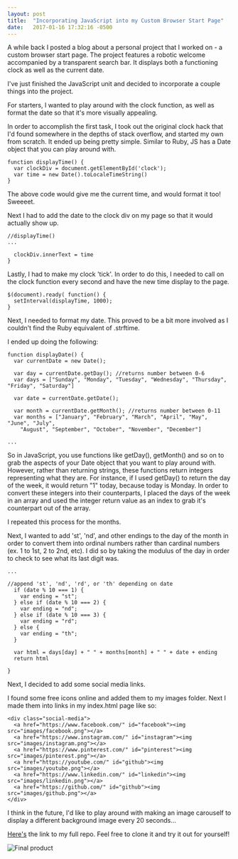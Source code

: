 ```yaml
---
layout: post
title:  "Incorporating JavaScript into my Custom Browser Start Page"
date:   2017-01-16 17:32:16 -0500
---
```



A while back I posted a blog about a personal project that I worked on - a custom browser start page. The project features a robotic welcome accompanied by a transparent search bar. It displays both a functioning clock as well as the current date.

I've just finished the JavaScript unit and decided to incorporate a couple things into the project.

For starters, I wanted to play around with the clock function, as well as format the date so that it's more visually appealing. 

In order to accomplish the first task, I took out the original clock hack that I'd found somewhere in the depths of stack overflow, and started my own from scratch. It ended up being pretty simple. Similar to Ruby, JS has a Date object that you can play around with. 

```
function displayTime() {
  var clockDiv = document.getElementById('clock');
  var time = new Date().toLocaleTimeString()
}
```

The above code would give me the current time, and would format it too! Sweeeet.

Next I had to add the date to the clock div on my page so that it would actually show up.

```
//displayTime()
...

  clockDiv.innerText = time
}
```


Lastly, I had to make my clock 'tick'. In order to do this, I needed to call on the clock function every second and have the new time display to the page.

```
$(document).ready( function() {
  setInterval(displayTime, 1000);
}
```

Next, I needed to format my date. This proved to be a bit more involved as I couldn't find the Ruby equivalent of .strftime.

I ended up doing the following:

```
function displayDate() {
  var currentDate = new Date();

  var day = currentDate.getDay(); //returns number between 0-6
  var days = ["Sunday", "Monday", "Tuesday", "Wednesday", "Thursday", "Friday", "Saturday"]

  var date = currentDate.getDate();

  var month = currentDate.getMonth(); //returns number between 0-11
  var months = ["January", "February", "March", "April", "May", "June", "July",
    "August", "September", "October", "November", "December"]

...
```

So in JavaScript, you use functions like getDay(), getMonth() and so on to grab the aspects of your Date object that you want to play around with. However, rather than returning strings, these functions return integers representing what they are. For instance, if I used getDay() to return the day of the week, it would return "1" today, because today is Monday. In order to convert these integers into their counterparts, I placed the days of the week in an array and used the integer return value as an index to grab it's counterpart out of the array.

I repeated this process for the months.

Next, I wanted to add 'st', 'nd', and other endings to the day of the month in order to convert them into ordinal numbers rather than cardinal numbers (ex. 1 to 1st, 2 to 2nd, etc). I did so by taking the modulus of the day in order to check to see what its last digit was.

```
...

//append 'st', 'nd', 'rd', or 'th' depending on date
  if (date % 10 === 1) {
    var ending = "st";
  } else if (date % 10 === 2) {
    var ending = "nd";
  } else if (date % 10 === 3) {
    var ending = "rd";
  } else {
    var ending = "th";
  }
	
  var html = days[day] + " " + months[month] + " " + date + ending
  return html

}
```

Next, I decided to add some social media links.

I found some free icons online and added them to my images folder. Next I made them into links in my index.html page like so:

```
<div class="social-media">
  <a href="https://www.facebook.com/" id="facebook"><img src="images/facebook.png"></a>
  <a href="https://www.instagram.com/" id="instagram"><img src="images/instagram.png"></a>
  <a href="https://www.pinterest.com/" id="pinterest"><img src="images/pinterest.png"></a>
  <a href="https://youtube.com/" id="github"><img src="images/youtube.png"></a>
  <a href="https://www.linkedin.com/" id="linkedin"><img src="images/linkedin.png"></a>
  <a href="https://github.com/" id="github"><img src="images/github.png"></a>
</div>
```

I think in the future, I'd like to play around with making an image carouself to display a different background image every 20 seconds...

[Here's](https://github.com/hilaryml/browser-start-page) the link to my full repo. Feel free to clone it and try it out for yourself!

![Final product](http://i.imgur.com/rQqaEF5.png)
